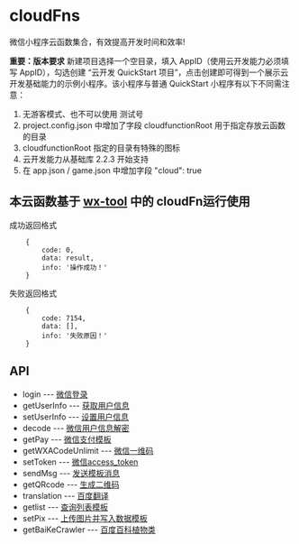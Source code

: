 # cloudFns

微信小程序云函数集合，有效提高开发时间和效率!

**重要：版本要求**
新建项目选择一个空目录，填入 AppID（使用云开发能力必须填写 AppID），勾选创建 “云开发 QuickStart 项目”，点击创建即可得到一个展示云开发基础能力的示例小程序。该小程序与普通 QuickStart 小程序有以下不同需注意：
1. 无游客模式、也不可以使用 测试号
2. project.config.json 中增加了字段 cloudfunctionRoot 用于指定存放云函数的目录
3. cloudfunctionRoot 指定的目录有特殊的图标
4. 云开发能力从基础库 2.2.3 开始支持
5. 在 app.json / game.json 中增加字段 "cloud": true


## 本云函数基于 [wx-tool](https://github.com/lxljl/wx-tool) 中的  cloudFn运行使用


成功返回格式
```
    {
        code: 0,
        data: result,
        info: '操作成功！'
    }

```

失败返回格式
```
    {
        code: 7154,
        data: [],
        info: '失败原因！'
    }

```


## API

* login --- [微信登录](https://github.com/lxljl/cloudFns/blob/master/doc/login.md)
* getUserInfo --- [获取用户信息](https://github.com/lxljl/cloudFns/blob/master/doc/getUserInfo.md)
* setUserInfo --- [设置用户信息](https://github.com/lxljl/cloudFns/blob/master/doc/setUserInfo.md)
* decode --- [微信用户信息解密](https://github.com/lxljl/cloudFns/blob/master/doc/decode.md)
* getPay --- [微信支付模板](https://github.com/lxljl/cloudFns/blob/master/doc/getPay.md)
* getWXACodeUnlimit --- [微信一维码](https://github.com/lxljl/cloudFns/blob/master/doc/getWXACodeUnlimit.md)
* setToken --- [微信access_token](https://github.com/lxljl/cloudFns/blob/master/doc/setToken.md)
* sendMsg --- [发送模板消息](https://github.com/lxljl/cloudFns/blob/master/doc/sendMsg.md)
* getQRcode --- [生成二维码](https://github.com/lxljl/cloudFns/blob/master/doc/getQRcode.md)
* translation --- [百度翻译](https://github.com/lxljl/cloudFns/blob/master/doc/translation.md)
* getlist --- [查询列表模板](https://github.com/lxljl/cloudFns/blob/master/doc/getlist.md)
* setPix --- [上传图片并写入数据模板](https://github.com/lxljl/cloudFns/blob/master/doc/setPix.md)
* getBaiKeCrawler --- [百度百科植物类](https://github.com/lxljl/cloudFns/blob/master/doc/getBaiKeCrawler.md)
